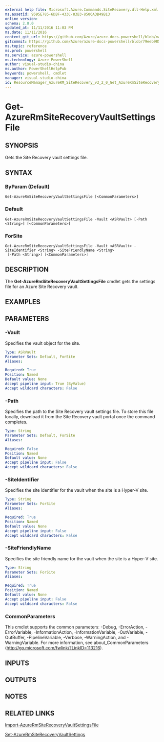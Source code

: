 ```yaml
---
external help file: Microsoft.Azure.Commands.SiteRecovery.dll-Help.xml
ms.assetid: 9595E785-6DBF-433C-83B3-8506A3B49B13
online version: 
schema: 2.0.0
updated_at: 11/11/2016 11:03 PM
ms.date: 11/11/2016
content_git_url: https://github.com/Azure/azure-docs-powershell/blob/master/azureps-cmdlets-docs/ResourceManager/AzureRM.SiteRecovery/v3.2.0/Get-AzureRmSiteRecoveryVaultSettingsFile.md
gitcommit: https://github.com/Azure/azure-docs-powershell/blob/79eeb985ea480979357fb4695832a0c3d29a48bf/azureps-cmdlets-docs/ResourceManager/AzureRM.SiteRecovery/v3.2.0/Get-AzureRmSiteRecoveryVaultSettingsFile.md
ms.topic: reference
ms.prod: powershell
ms.service: azure-powershell
ms.technology: Azure PowerShell
author: visual-studio-china
ms.author: PowerShellHelpPub
keywords: powershell, cmdlet
manager: visual-studio-china
id: ResourceManager_AzureRM_SiteRecovery_v3_2_0_Get_AzureRmSiteRecoveryVaultSettingsFile_md
---
```


# Get-AzureRmSiteRecoveryVaultSettingsFile

## SYNOPSIS
Gets the Site Recovery vault settings file.

## SYNTAX

### ByParam (Default)
```
Get-AzureRmSiteRecoveryVaultSettingsFile [<CommonParameters>]
```

### Default
```
Get-AzureRmSiteRecoveryVaultSettingsFile -Vault <ASRVault> [-Path <String>] [<CommonParameters>]
```

### ForSite
```
Get-AzureRmSiteRecoveryVaultSettingsFile -Vault <ASRVault> -SiteIdentifier <String> -SiteFriendlyName <String>
 [-Path <String>] [<CommonParameters>]
```

## DESCRIPTION
The **Get-AzureRmSiteRecoveryVaultSettingsFile** cmdlet gets the settings file for an Azure Site Recovery vault.

## EXAMPLES

## PARAMETERS

### -Vault
Specifies the vault object for the site.

```yaml
Type: ASRVault
Parameter Sets: Default, ForSite
Aliases: 

Required: True
Position: Named
Default value: None
Accept pipeline input: True (ByValue)
Accept wildcard characters: False
```

### -Path
Specifies the path to the Site Recovery vault settings file.
To store this file locally, download it from the Site Recovery vault portal once the command completes.

```yaml
Type: String
Parameter Sets: Default, ForSite
Aliases: 

Required: False
Position: Named
Default value: None
Accept pipeline input: False
Accept wildcard characters: False
```

### -SiteIdentifier
Specifies the site identifier for the vault when the site is a Hyper-V site.

```yaml
Type: String
Parameter Sets: ForSite
Aliases: 

Required: True
Position: Named
Default value: None
Accept pipeline input: False
Accept wildcard characters: False
```

### -SiteFriendlyName
Specifies the site friendly name for the vault when the site is a Hyper-V site.

```yaml
Type: String
Parameter Sets: ForSite
Aliases: 

Required: True
Position: Named
Default value: None
Accept pipeline input: False
Accept wildcard characters: False
```

### CommonParameters
This cmdlet supports the common parameters: -Debug, -ErrorAction, -ErrorVariable, -InformationAction, -InformationVariable, -OutVariable, -OutBuffer, -PipelineVariable, -Verbose, -WarningAction, and -WarningVariable. For more information, see about_CommonParameters (http://go.microsoft.com/fwlink/?LinkID=113216).

## INPUTS

## OUTPUTS

## NOTES

## RELATED LINKS

[Import-AzureRmSiteRecoveryVaultSettingsFile](xref:ResourceManager/AzureRM.SiteRecovery/v3.2.0/Import-AzureRmSiteRecoveryVaultSettingsFile.md)

[Set-AzureRmSiteRecoveryVaultSettings](xref:ResourceManager/AzureRM.SiteRecovery/v3.2.0/Set-AzureRmSiteRecoveryVaultSettings.md)

